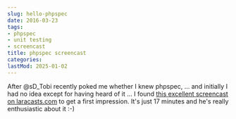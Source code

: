 ```yaml
---
slug: hello-phpspec
date: 2016-03-23
tags:
- phpspec
- unit testing
- screencast
title: phpspec screencast
categories:
lastMod: 2025-01-02
---
```

After @sD_Tobi recently poked me whether I knew phpspec, … and initially I had no idea except for having heard of it … I found [this excellent screencast on laracasts.com](https://laracasts.com/lessons/phpspec-is-so-good) to get a first impression. It's just 17 minutes and he's really enthusiastic about it :-)
